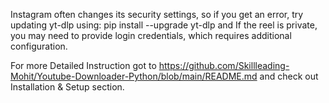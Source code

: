 Instagram often changes its security settings, so if you get an error, try updating yt-dlp using:
pip install --upgrade yt-dlp
and If the reel is private, you may need to provide login credentials, which requires additional configuration.

For more Detailed Instruction got to https://github.com/Skillleading-Mohit/Youtube-Downloader-Python/blob/main/README.md
and check out Installation & Setup section.
